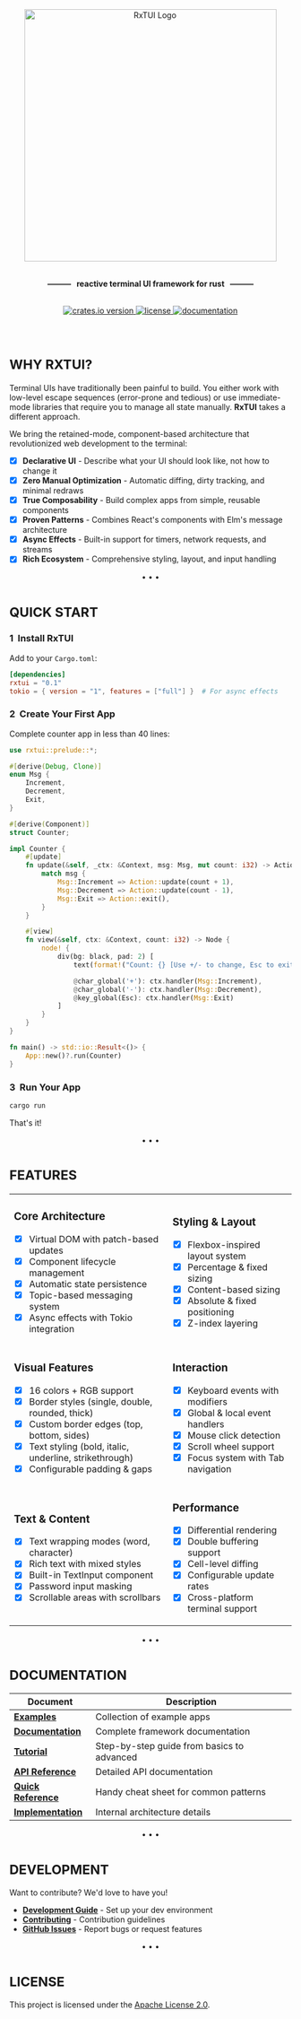 <div align="center">
  <img width="450" alt="RxTUI Logo" src="https://github.com/user-attachments/assets/4d8cc0f6-9f17-43bf-8368-9ad616c1f91f" />

  <br />
  <br />

  <b>———&nbsp;&nbsp;&nbsp;reactive terminal UI framework for rust&nbsp;&nbsp;&nbsp;———</b>
</div>

<br />

<div align='center'>
  <a href="https://crates.io/crates/rxtui">
    <img src="https://img.shields.io/crates/v/rxtui?style=for-the-badge&logo=rust&logoColor=white" alt="crates.io version"/>
  </a>
  <a href="./LICENSE">
    <img src="https://img.shields.io/badge/license-Apache%202.0-blue?style=for-the-badge" alt="license"/>
  </a>
  <a href="./DOCS.md">
    <img src="https://img.shields.io/badge/docs-comprehensive-%2300acee.svg?color=ff4500&style=for-the-badge&logo=gitbook&logoColor=white" alt="documentation"/>
  </a>
</div>

<br />

<br />

# <sub>WHY RXTUI?</sub>

Terminal UIs have traditionally been painful to build. You either work with low-level escape sequences (error-prone and tedious) or use immediate-mode libraries that require you to manage all state manually. **RxTUI** takes a different approach.

We bring the retained-mode, component-based architecture that revolutionized web development to the terminal:

- [x] **Declarative UI** - Describe what your UI should look like, not how to change it
- [x] **Zero Manual Optimization** - Automatic diffing, dirty tracking, and minimal redraws
- [x] **True Composability** - Build complex apps from simple, reusable components
- [x] **Proven Patterns** - Combines React's components with Elm's message architecture
- [x] **Async Effects** - Built-in support for timers, network requests, and streams
- [x] **Rich Ecosystem** - Comprehensive styling, layout, and input handling

<div align='center'>• • •</div>

# <sub>QUICK START</sub>

### <span>1</span>&nbsp;&nbsp;Install RxTUI

Add to your `Cargo.toml`:

```toml
[dependencies]
rxtui = "0.1"
tokio = { version = "1", features = ["full"] }  # For async effects
```

### <span>2</span>&nbsp;&nbsp;Create Your First App

Complete counter app in less than 40 lines:

```rust
use rxtui::prelude::*;

#[derive(Debug, Clone)]
enum Msg {
    Increment,
    Decrement,
    Exit,
}

#[derive(Component)]
struct Counter;

impl Counter {
    #[update]
    fn update(&self, _ctx: &Context, msg: Msg, mut count: i32) -> Action {
        match msg {
            Msg::Increment => Action::update(count + 1),
            Msg::Decrement => Action::update(count - 1),
            Msg::Exit => Action::exit(),
        }
    }

    #[view]
    fn view(&self, ctx: &Context, count: i32) -> Node {
        node! {
            div(bg: black, pad: 2) [
                text(format!("Count: {} [Use +/- to change, Esc to exit]", count), color: white, bold),

                @char_global('+'): ctx.handler(Msg::Increment),
                @char_global('-'): ctx.handler(Msg::Decrement),
                @key_global(Esc): ctx.handler(Msg::Exit)
            ]
        }
    }
}

fn main() -> std::io::Result<()> {
    App::new()?.run(Counter)
}
```

### <span>3</span>&nbsp;&nbsp;Run Your App

```bash
cargo run
```

That's it!

<div align='center'>• • •</div>

# <sub>FEATURES</sub>

<table>
<tr>
<td>

### Core Architecture

- [x] Virtual DOM with patch-based updates
- [x] Component lifecycle management
- [x] Automatic state persistence
- [x] Topic-based messaging system
- [x] Async effects with Tokio integration

</td>
<td>

### Styling & Layout

- [x] Flexbox-inspired layout system
- [x] Percentage & fixed sizing
- [x] Content-based sizing
- [x] Absolute & fixed positioning
- [x] Z-index layering

</td>
</tr>
<tr>
<td>

### Visual Features

- [x] 16 colors + RGB support
- [x] Border styles (single, double, rounded, thick)
- [x] Custom border edges (top, bottom, sides)
- [x] Text styling (bold, italic, underline, strikethrough)
- [x] Configurable padding & gaps

</td>
<td>

### Interaction

- [x] Keyboard events with modifiers
- [x] Global & local event handlers
- [x] Mouse click detection
- [x] Scroll wheel support
- [x] Focus system with Tab navigation

</td>
</tr>
<tr>
<td>

### Text & Content

- [x] Text wrapping modes (word, character)
- [x] Rich text with mixed styles
- [x] Built-in TextInput component
- [x] Password input masking
- [x] Scrollable areas with scrollbars

</td>
<td>

### Performance

- [x] Differential rendering
- [x] Double buffering support
- [x] Cell-level diffing
- [x] Configurable update rates
- [x] Cross-platform terminal support

</td>
</tr>
</table>

<div align='center'>• • •</div>

# <sub>DOCUMENTATION</sub>

| Document                                  | Description                                |
| ----------------------------------------- | ------------------------------------------ |
| **[Examples](./examples)**                | Collection of example apps                 |
| **[Documentation](DOCS.md)**              | Complete framework documentation           |
| **[Tutorial](TUTORIAL.md)**               | Step-by-step guide from basics to advanced |
| **[API Reference](API_REFERENCE.md)**     | Detailed API documentation                 |
| **[Quick Reference](QUICK_REFERENCE.md)** | Handy cheat sheet for common patterns      |
| **[Implementation](IMPLEMENTATION.md)**   | Internal architecture details              |

<div align='center'>• • •</div>

# <sub>DEVELOPMENT</sub>

Want to contribute? We'd love to have you!

- **[Development Guide](DEVELOPMENT.md)** - Set up your dev environment
- **[Contributing](CONTRIBUTING.md)** - Contribution guidelines
- **[GitHub Issues](https://github.com/yourusername/rxtui/issues)** - Report bugs or request features

<div align='center'>• • •</div>

# <sub>LICENSE</sub>

This project is licensed under the [Apache License 2.0](./LICENSE).
